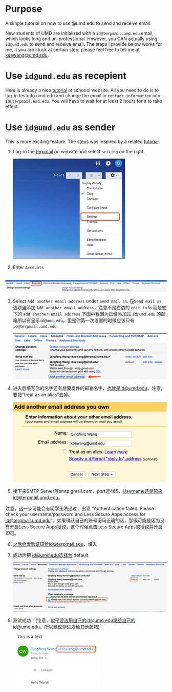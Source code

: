 # Purpose
A simple tutorial on how to use @umd.edu to send and receive email.

New students of UMD are initialized with a  `id@terpmail.umd.edu` email, which looks long and un-professional. However, you CAN actually using `id@umd.edu` to send and receive email. The steps I provide below works for me, it you are stuck at certain step, please feel free to tell me at keewang@umd.edu.


# Use `id@umd.edu` as recepient

Here is already a nice [tutorial](https://umd.service-now.com/itsc?id=kb_article&sys_id=eea6516337a8420041271f9543990ec4) at schoool website. All you need to do is to log-in testudo.umd.edu and change the  email in `contact information` into `id@terpmail.umd.edu`. You will have to wait for at least 2 hours for it to take effect.



# Use `id@umd.edu` as sender

This is more exciting feature. The steps was inspired by a related [tutorial](https://help.eng.umd.edu/helpdesk/File/Get/5133820).


1. Log-in the [terpmail](http://mail.terpmail.umd.edu) on website and select `setting` on the right. 

    ![Image1 of Tutorial](https://github.com/Kee-Wang/UmdEduMail/blob/master/iamges/1.png)


2. Enter `Accounts`

    ![Image1 of Tutorial](https://github.com/Kee-Wang/UmdEduMail/blob/master/iamges/2.png)
    
    
3. Select `Add another email address` under `Send mail as`. 在`Send mail as` 选项里添加 `Add another email address`，注意不是右边的 `edit info` 而是底下的 `add another email address`.下图中我因为已经添加过 `id@umd.edu` 的邮箱所以有显示`id@umd.edu`，但是你第一次设置的时候应该只有`id@terpmail.umd.edu`.

    ![Image3 of Tutorial](https://github.com/Kee-Wang/UmdEduMail/blob/master/iamges/3.png)
  
  
4. 进入后填写你的名字还有想要发件的邮箱名字，也就是id@umd.edu。注意，要把”treat as an alias”去掉。

    ![Image3 of Tutorial](https://github.com/Kee-Wang/UmdEduMail/blob/master/iamges/4.png)
  
  
  
5. 接下来SMTP Server写smtp.gmail.com，port选465，Username还是原来id@terpmail.umd.edu。

注意，这一步可能会有同学无法通过，出现 “Authentication failed. Please check your username/password and Less Secure Apps access for id@terpmail.umd.edu”。如果确认自己的账号密码正确的话，那很可能是因为没有开启Less Secure Apps授权，这个时候点击Less Secure Apps的授权并开启即可。


6. 之后会发验证码给id@terpmail.edu，填入


7. 成功后把 id@umd.edu选择为 default 

    ![Image3 of Tutorial](https://github.com/Kee-Wang/UmdEduMail/blob/master/iamges/5.png)
  
8. 测试成功！(注意，似乎没法用自己的id@umd.edu发给自己的id@umd.edu，所以建议测试发给其他邮箱)

    ![Image3 of Tutorial](https://github.com/Kee-Wang/UmdEduMail/blob/master/iamges/6.png)
  



